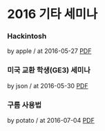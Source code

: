 # 2016 기타 세미나

### Hackintosh

by apple / at 2016-05-27
[PDF](https://home.cdn.sparcs.org/seminars/apple-20160527-0.pdf)

### 미국 교환 학생(GE3) 세미나

by json / at 2016-05-30
[PDF](https://home.cdn.sparcs.org/seminars/json-20160530-1.pdf)

### 구름 사용법

by potato / at 2016-07-04
[PDF](https://home.cdn.sparcs.org/seminars/potato-20160705_1-0.pdf)
